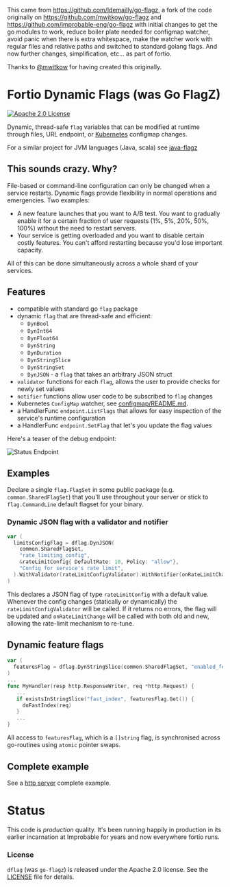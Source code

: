 This came from https://github.com/ldemailly/go-flagz, a fork of the code originally on https://github.com/mwitkow/go-flagz and https://github.com/improbable-eng/go-flagz with initial changes to get the go modules to work, reduce boiler plate needed for configmap watcher, avoid panic when there is extra whitespace, make the watcher work with regular files and relative paths and switched to standard golang flags.
And now further changes, simplification, etc... as part of fortio.

Thanks to [@mwitkow](https://github.com/mwitkow) for having created this originally.

# Fortio Dynamic Flags (was Go FlagZ)

[![Apache 2.0 License](https://img.shields.io/badge/License-Apache%202.0-blue.svg)](LICENSE)

Dynamic, thread-safe `flag` variables that can be modified at runtime through files, URL endpoint,
or [Kubernetes](http://kubernetes.io) configmap changes.

For a similar project for JVM languages (Java, scala) see [java-flagz](https://github.com/mwitkow/java-flagz)
 
## This sounds crazy. Why?

File-based or command-line configuration can only be changed when a service restarts. Dynamic flags provide
flexibility in normal operations and emergencies. Two examples:
 
 * A new feature launches that you want to A/B test. You want to gradually enable it for a certain fraction of user
 requests (1%, 5%, 20%, 50%, 100%) without the need to restart servers.
 * Your service is getting overloaded and you want to disable certain costly features. You can't afford 
 restarting because you'd lose important capacity.
 
All of this can be done simultaneously across a whole shard of your services.

## Features

 * compatible with standard go `flag` package
 * dynamic `flag` that are thread-safe and efficient:
   - `DynBool`
   - `DynInt64`
   - `DynFloat64`
   - `DynString`
   - `DynDuration`
   - `DynStringSlice`
   - `DynStringSet`
   - `DynJSON` - a `flag` that takes an arbitrary JSON struct
 * `validator` functions for each `flag`, allows the user to provide checks for newly set values
 * `notifier` functions allow user code to be subscribed to `flag` changes
 * Kubernetes `ConfigMap` watcher, see [configmap/README.md](configmap/README.md).
 * a HandlerFunc `endpoint.ListFlags` that allows for easy inspection of the service's runtime configuration
 * a HandlerFunc `endpoint.SetFlag` that let's you update the flag values

Here's a teaser of the debug endpoint:

![Status Endpoint](https://user-images.githubusercontent.com/3664595/88000279-1d225480-cab2-11ea-82ca-68658ad16148.png)

## Examples

Declare a single `flag.FlagSet` in some public package (e.g. `common.SharedFlagSet`) that you'll use throughout your server or stick to `flag.CommandLine` default flagset for your binary.


### Dynamic JSON flag with a validator and notifier

```go
var (
  limitsConfigFlag = dflag.DynJSON(
    common.SharedFlagSet, 
    "rate_limiting_config", 
    &rateLimitConfig{ DefaultRate: 10, Policy: "allow"},
    "Config for service's rate limit",
  ).WithValidator(rateLimitConfigValidator).WithNotifier(onRateLimitChange)
)
```

This declares a JSON flag of type `rateLimitConfig` with a default value. Whenever the config changes (statically or dynamically) the `rateLimitConfigValidator` will be called. If it returns no errors, the flag will be updated and `onRateLimitChange` will be called with both old and new, allowing the rate-limit mechanism to re-tune.

## Dynamic feature flags

```go
var (
  featuresFlag = dflag.DynStringSlice(common.SharedFlagSet, "enabled_features", []string{"fast_index"}, "list of enabled feature markers")
)
...
func MyHandler(resp http.ResponseWriter, req *http.Request) {
   ...
   if existsInStringSlice("fast_index", featuresFlag.Get()) {
     doFastIndex(req)
   }
   ...
}
```

All access to `featuresFlag`, which is a `[]string` flag, is synchronised across go-routines using `atomic` pointer swaps. 

## Complete example

See a [http server](examples/server_kube) complete example.

# Status

This code is *production* quality. It's been running happily in production in its earlier incarnation at Improbable for years and now everywhere fortio runs.

### License

`dflag` (was `go-flagz`) is released under the Apache 2.0 license. See the [LICENSE](LICENSE) file for details.

